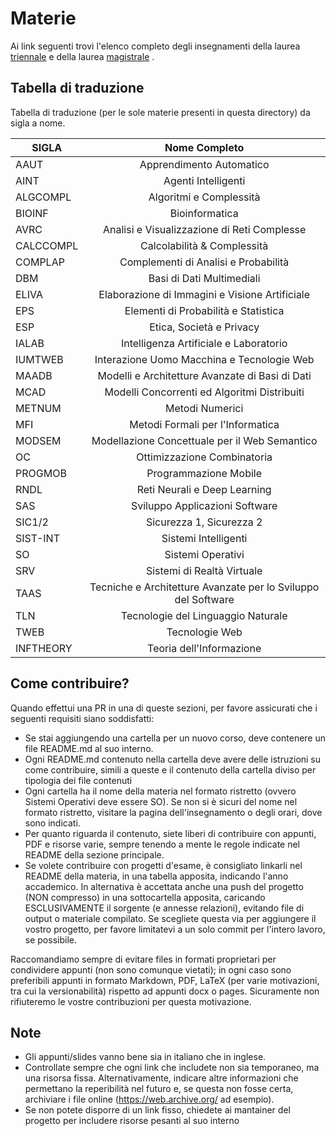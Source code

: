 # Materie

Ai link seguenti trovi l'elenco completo degli insegnamenti della
laurea [triennale](http://laurea.educ.di.unito.it/index.php/offerta-formativa/insegnamenti/elenco-completo/elenco-completo/)
e della
laurea [magistrale](http://magistrale.educ.di.unito.it/index.php/offerta-formativa/insegnamenti/elenco-completo/elenco-completo/)
.

## Tabella di traduzione

Tabella di traduzione (per le sole materie presenti in questa directory) da sigla a nome.

| SIGLA     |                         Nome Completo                         |
|-----------|:-------------------------------------------------------------:|
| AAUT      |                   Apprendimento Automatico                    |
| AINT      |                      Agenti Intelligenti                      |
| ALGCOMPL  |                    Algoritmi e Complessità                    |
| BIOINF    |                        Bioinformatica                         |
| AVRC      |          Analisi e Visualizzazione di Reti Complesse          |
| CALCCOMPL |                  Calcolabilità & Complessità                  |
| COMPLAP   |             Complementi di Analisi e Probabilità              |
| DBM       |                   Basi di Dati Multimediali                   |
| ELIVA     |        Elaborazione di Immagini e Visione Artificiale         |
| EPS       |             Elementi di Probabilità e Statistica              |
| ESP       |                   Etica, Società e Privacy                    |
| IALAB     |            Intelligenza Artificiale e Laboratorio             |
| IUMTWEB   |          Interazione Uomo Macchina e Tecnologie Web           |
| MAADB     |        Modelli e Architetture Avanzate di Basi di Dati        |
| MCAD      |         Modelli Concorrenti ed Algoritmi Distribuiti          |
| METNUM    |                        Metodi Numerici                        |
| MFI       |               Metodi Formali per l'Informatica                |
| MODSEM    |         Modellazione Concettuale per il Web Semantico         |
| OC        |                  Ottimizzazione Combinatoria                  |
| PROGMOB   |                     Programmazione Mobile                     |
| RNDL      |                 Reti Neurali e Deep Learning                  |
| SAS       |                Sviluppo Applicazioni Software                 |
| SIC1/2    |                   Sicurezza 1, Sicurezza 2                    |
| SIST-INT  |                     Sistemi Intelligenti                      |
| SO        |                       Sistemi Operativi                       |
| SRV       |                  Sistemi di Realtà Virtuale                   |
| TAAS      | Tecniche e Architetture Avanzate per lo Sviluppo del Software |
| TLN       |              Tecnologie del Linguaggio Naturale               |
| TWEB      |                        Tecnologie Web                         |
| INFTHEORY |                   Teoria dell'Informazione                    |

## Come contribuire?

Quando effettui una PR in una di queste sezioni, per favore assicurati che i seguenti requisiti siano soddisfatti:

- Se stai aggiungendo una cartella per un nuovo corso, deve contenere un file README.md al suo interno.
- Ogni README.md contenuto nella cartella deve avere delle istruzioni su come contribuire, simili a queste e il
  contenuto della cartella diviso per tipologia dei file contenuti
- Ogni cartella ha il nome della materia nel formato ristretto (ovvero Sistemi Operativi deve essere SO). Se non si è
  sicuri del nome nel formato ristretto, visitare la pagina dell'insegnamento o degli orari, dove sono indicati.
- Per quanto riguarda il contenuto, siete liberi di contribuire con appunti, PDF e risorse varie, sempre tenendo a mente
  le regole indicate nel README della sezione principale.
- Se volete contribuire con progetti d'esame, è consigliato linkarli nel README della materia, in una tabella apposita,
  indicando l'anno accademico. In alternativa è accettata anche una push del progetto (NON compresso) in una
  sottocartella apposita, caricando ESCLUSIVAMENTE il sorgente (e annesse relazioni), evitando file di output o
  materiale compilato. Se scegliete questa via per aggiungere il vostro progetto, per favore limitatevi a un solo
  commit per l'intero lavoro, se possibile.

Raccomandiamo sempre di evitare files in formati proprietari per condividere appunti (non sono comunque vietati); in
ogni caso sono preferibili appunti in formato Markdown, PDF, LaTeX (per varie motivazioni, tra cui la versionabilità)
rispetto ad appunti docx o pages.
Sicuramente non rifiuteremo le vostre contribuzioni per questa motivazione.

## Note

- Gli appunti/slides vanno bene sia in italiano che in inglese.
- Controllate sempre che ogni link che includete non sia temporaneo, ma una risorsa fissa. Alternativamente, indicare
  altre informazioni che permettano la reperibilità nel futuro e, se questa non fosse certa, archiviare i file online
  (<https://web.archive.org/> ad esempio).
- Se non potete disporre di un link fisso, chiedete ai mantainer del progetto per includere risorse pesanti al suo
  interno